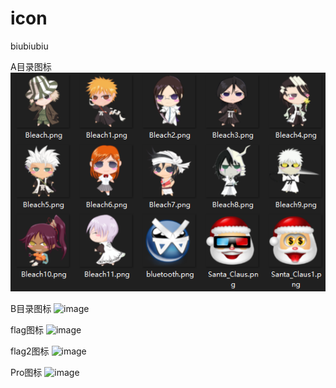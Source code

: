 # icon
 biubiubiu
 
A目录图标
![image](https://raw.githubusercontent.com/yixmlh90/icon/m/A/A.png)

B目录图标
![image](https://raw.githubusercontent.com/yixmlh90/icon/m/B/A.png)

flag图标
![image](https://raw.githubusercontent.com/yixmlh90/icon/m/flag/A.png)

flag2图标
![image](https://raw.githubusercontent.com/yixmlh90/icon/m/flag2/A.png)

Pro图标
![image](https://raw.githubusercontent.com/yixmlh90/icon/m/Pro/A.png)


